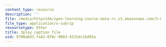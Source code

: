 ```yaml
---
content_type: resource
description: ''
file: /media/https%3A/open-learning-course-data-rc.s3.amazonaws.com/3-091sc-introduction-to-solid-state-chemistry-fall-2010/9700a8d3fa420f8c90834315dc16d95a_FVzaznYPCes.srt
file_type: application/x-subrip
resourcetype: Other
title: 3play caption file
uid: 9700a8d3-fa42-0f8c-9083-4315dc16d95a
---
```

